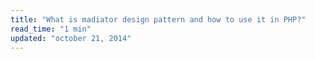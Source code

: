 ```yaml
---
title: "What is madiator design pattern and how to use it in PHP?"
read_time: "1 min"
updated: "october 21, 2014"
---
```


